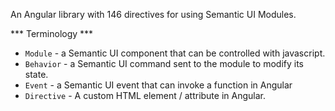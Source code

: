 An Angular library with 146 directives for using Semantic UI Modules.

*** Terminology ***

- `Module` - a Semantic UI component that can be controlled with javascript.
- `Behavior` - a Semantic UI command sent to the module to modify its state.
- `Event` - a Semantic UI event that can invoke a function in Angular
- `Directive` - A custom HTML element / attribute in Angular.
